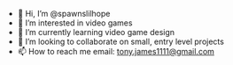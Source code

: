 - 👋 Hi, I’m @spawnslilhope
- 👀 I’m interested in video games
- 🌱 I’m currently learning video game design
- 💞️ I’m looking to collaborate on small, entry level projects
- 📫 How to reach me email: tony.james1111@gmail.com

<!---
spawnslilhope/spawnslilhope is a ✨ special ✨ repository because its `README.md` (this file) appears on your GitHub profile.
You can click the Preview link to take a look at your changes.
--->
